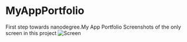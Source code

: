 # MyAppPortfolio
First step towards nanodegree.My App Portfolio
Screenshots of the only screen in this project
![Screen](https://raw.github.com/cloud143/MyAppPortfolio/master/device-2016-12-04-150902.png)
